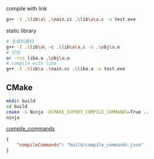 compile with link

```bash
g++ -I .\lib\a\ .\main.cc .\lib\a\a.c -o test.exe
```

static library

```bash
# 生成机器码
g++ -I .\lib\a\ -c .\lib\a\a.c -o .\obj\a.o
# 打包
ar -rcs liba.a .\obj\a.o
# compile with liba
g++ -I .\lib\a .\main.cc .\liba.a -o test.exe
```

## CMake

```bash
mkdir build
cd build
cmake -G Ninja -DCMAKE_EXPORT_COMPILE_COMMANDS=True ..
ninja
```

[compile_commands](https://clangd.llvm.org/design/compile-commands)

```json
{
    "compileCommands": "build/compile_commands.json"
}
```


